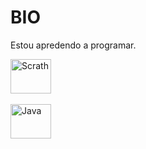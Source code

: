 <h1>BIO</h1>

<p>Estou apredendo a programar.</p> 


<div>
<img align="center" alt="Scrath" height="55" width="65" src="https://img.shields.io/badge/Scratch-4D97FF?style=for-the-badge&logo=Scratch&logoColor=white">
  </div><br>


<div>
<img align="center" alt="Java" height="55" width="65" src="https://img.shields.io/badge/JavaScript-323330?style=for-the-badge&logo=javascript&logoColor=F7DF1E">
